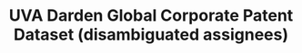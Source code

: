 ---
citation: 'Jan Bena, Miguel A. Ferreira, Pedro Matos, and Pedro Pires. "Are foreign
  investors locusts? The long-term effects of foreign institutional ownership." Journal
  of Financial Economics 126, no. 1 (2017): 122-146'
contributors:
- Jan Bena
- Miguel A. Ferreira
- Pedro Matos
- Pedro Pires
cost: None
description: 'The dataset has information on about 3 million USPTO patents, which
  were granted between 1980 and 2017, assigned to publicly listed companies worldwide,
  and linked to those assignee companies using the following identifiers: Unique Patent
  Number, as given by the USPTO, GVKEY, as the firm identifier, from the S&P Compustat
  Global database. '
documentation: https://patents.darden.virginia.edu/documents/DataConstructionDetails_v01.pdf
last_edit: Wed, 12 Jul 2023 19:16:40 GMT
location: https://patents.darden.virginia.edu/
maintained_by: GCPD@darden.virginia.edu
open_access: 'TRUE'
record_creation_timestamp: 11/13/2020 17:47:00
slug: uva_global_corporate_patents
tags:
- United States
- disambiguation
terms_of_use: CC BY-NC 4.0 Attribution-NonCommercial 4.0 International
timeframe: 1980-2017
title: UVA Darden Global Corporate Patent Dataset (disambiguated assignees)
uuid: e80542a8-a9bb-4205-8364-c0e9f3a2b683
versioning: 'FALSE'
---